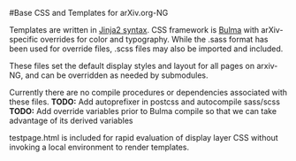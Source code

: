 #Base CSS and Templates for arXiv.org-NG

Templates are written in [Jinja2 syntax](http://jinja.pocoo.org/docs/2.9/).
CSS framework is [Bulma](http://bulma.io) with arXiv-specific overrides for color and typography.
While the .sass format has been used for override files, .scss files may also be imported and included.

These files set the default display styles and layout for all pages on arxiv-NG,
and can be overridden as needed by submodules.

Currently there are no compile procedures or dependencies associated with these files.
**TODO:** Add autoprefixer in postcss and autocompile sass/scss
**TODO:** Add override variables prior to Bulma compile so that we can take advantage of its derived variables

testpage.html is included for rapid evaluation of display layer CSS without invoking a local environment to render templates.
